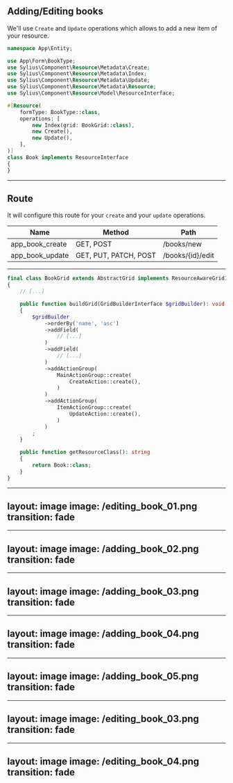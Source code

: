## Adding/Editing books

<v-clicks>

We'll use `Create` and `Update` operations which allows to add a new item of your resource.

```php {all|11|11,3|14-15|14-15,4,6}
namespace App\Entity;

use App\Form\BookType;
use Sylius\Component\Resource\Metadata\Create;
use Sylius\Component\Resource\Metadata\Index;
use Sylius\Component\Resource\Metadata\Update;
use Sylius\Component\Resource\Metadata\Resource;
use Sylius\Component\Resource\Model\ResourceInterface;

#[Resource(
    formType: BookType::class,
    operations: [
        new Index(grid: BookGrid::class),
        new Create(),
        new Update(),
    ],
)]
class Book implements ResourceInterface
{
}

```

</v-clicks>

---

## Route

<v-clicks>

It will configure this route for your `create` and your `update` operations.

| Name            | Method                | Path             |
|-----------------|-----------------------|------------------|
| app_book_create | GET, POST             | /books/new       |
| app_book_update | GET, PUT, PATCH, POST | /books/{id}/edit |


</v-clicks>

---

```php {all|15-19|16|17|20-24|21|22}
final class BookGrid extends AbstractGrid implements ResourceAwareGridInterface
{
    // [...]

    public function buildGrid(GridBuilderInterface $gridBuilder): void
    {
        $gridBuilder
            ->orderBy('name', 'asc')
            ->addField(
                // [...]
            )
            ->addField(
                // [...]
            )
            ->addActionGroup(
                MainActionGroup::create(
                    CreateAction::create(),
                )
            )
            ->addActionGroup(
                ItemActionGroup::create(
                    UpdateAction::create(),
                )
            )
        ;
    }

    public function getResourceClass(): string
    {
        return Book::class;
    }
}

```

---
layout: image
image: /editing_book_01.png
transition: fade
---

---
layout: image
image: /adding_book_02.png
transition: fade
---

---
layout: image
image: /adding_book_03.png
transition: fade
---

---
layout: image
image: /adding_book_04.png
transition: fade
---

---
layout: image
image: /adding_book_05.png
transition: fade
---

---
layout: image
image: /editing_book_03.png
transition: fade
---

---
layout: image
image: /editing_book_04.png
transition: fade
---
